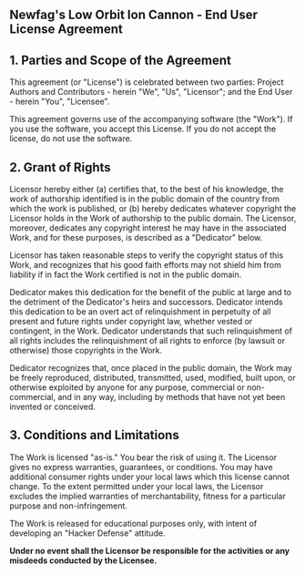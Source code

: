 ## Newfag's Low Orbit Ion Cannon - End User License Agreement

## 1. Parties and Scope of the Agreement

This agreement (or "License") is celebrated between two parties: Project Authors and Contributors - herein "We", "Us", "Licensor"; and the End User - herein "You", "Licensee".

This agreement governs use of the accompanying software (the "Work"). If you use the software, you accept this License. If you do not accept the license, do not use the software.

## 2. Grant of Rights

Licensor hereby either (a) certifies that, to the best of his knowledge, the work of authorship identified is in the public domain of the country from which the work is published, or (b) hereby dedicates whatever copyright the Licensor holds in the Work of authorship to the public domain. The Licensor, moreover, dedicates any copyright interest he may have in the associated Work, and for these purposes, is described as a "Dedicator" below.

Licensor has taken reasonable steps to verify the copyright status of this Work, and recognizes that his good faith efforts may not shield him from liability if in fact the Work certified is not in the public domain.

Dedicator makes this dedication for the benefit of the public at large and to the detriment of the Dedicator's heirs and successors. Dedicator intends this dedication to be an overt act of relinquishment in perpetuity of all present and future rights under copyright law, whether vested or contingent, in the Work. Dedicator understands that such relinquishment of all rights includes the relinquishment of all rights to enforce (by lawsuit or otherwise) those copyrights in the Work.

Dedicator recognizes that, once placed in the public domain, the Work may be freely reproduced, distributed, transmitted, used, modified, built upon, or otherwise exploited by anyone for any purpose, commercial or non-commercial, and in any way, including by methods that have not yet been invented or conceived.

## 3. Conditions and Limitations

The Work is licensed "as-is." You bear the risk of using it. The Licensor gives no express warranties, guarantees, or conditions. You may have additional consumer rights under your local laws which this license cannot change. To the extent permitted under your local laws, the Licensor excludes the implied warranties of merchantability, fitness for a particular purpose and non-infringement.

The Work is released for educational purposes only, with intent of developing an "Hacker Defense" attitude.

**Under no event shall the Licensor be responsible for the activities or any misdeeds conducted by the Licensee.**